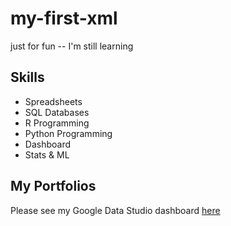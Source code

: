 # my-first-xml
just for fun -- I'm still learning

## Skills

- Spreadsheets
- SQL Databases
- R Programming
- Python Programming
- Dashboard
- Stats & ML

## My Portfolios

Please see my Google Data Studio dashboard [here](https://www.google.com)
